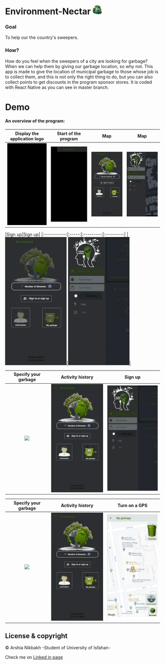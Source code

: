 # Environment-Nectar  <img src="images/app_logo.png" width = "30"/>

### Goal
To help our the country's sweepers.
### How?
How do you feel when the sweepers of a city are looking for garbage? When we can help them by giving our garbage location, so why not. This app is made to give the location of municipal garbage to those whose job is to collect them, and this is not only the right thing to do, but you can also collect points to get discounts in the program sponsor stores. It is coded with React Native as you can see in master branch.

# Demo
#### An overview of the program:
|Display the application logo|Start of the program|Map|Map|
|:-----------:|:-----:|:---------:|:---------:|
|<img src="garbage%20prioject%20gifs/logo.gif" width="200px">|<img src="garbage%20prioject%20gifs/StartAppDark.gif" width="200px">|<img src="garbage%20prioject%20gifs/GarbageStartDark.gif" width="200px">|<img src="garbage%20prioject%20gifs/GarbageLight.gif" width="200px">|

|Sign up|Sign up|
|:-----------:|:-----:|:---------:|:---------:|
|<img src="garbage%20prioject%20gifs/SignInOrSighnUpDark.gif" width="200px">|<img src="garbage%20prioject%20gifs/SignInOrSighnUpLight.gif" width="200px">|

|Specify your garbage|Activity history|Sign up|
|:-----------:|:-----:|:---------:|
|<img src="garbage%20prioject%20gifs/SelectGarbageDark.gif" width="200px">|<img src="garbage%20prioject%20gifs/StartAppAndHistoryLight.gif" width="200px">|<img src="garbage%20prioject%20gifs/SignInOrSighnUpLight.gif" width="200px">|

|Specify your garbage|Activity history|Turn on a GPS|
|:-----------:|:-----:|:-----:|
|<img src="garbage%20prioject%20gifs/SelectGarbageDark.gif" width="200px">|<img src="garbage%20prioject%20gifs/HistoryDark.gif" width="200px">|<img src="garbage%20prioject%20gifs/TurnOnGpsLight.gif" width="200px">|

## License & copyright

© Arshia Nikbakh -Student of University of Isfahan-

Check me on [Linked in page](https://www.linkedin.com/in/arshia-nikbakht)
